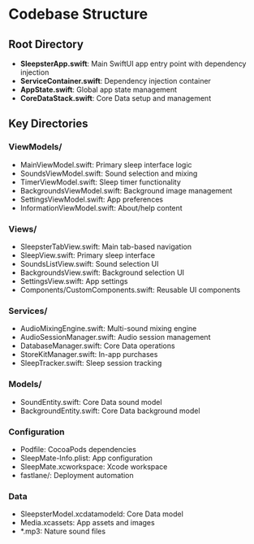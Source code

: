 # Codebase Structure

## Root Directory
- **SleepsterApp.swift**: Main SwiftUI app entry point with dependency injection
- **ServiceContainer.swift**: Dependency injection container
- **AppState.swift**: Global app state management
- **CoreDataStack.swift**: Core Data setup and management

## Key Directories

### ViewModels/
- MainViewModel.swift: Primary sleep interface logic
- SoundsViewModel.swift: Sound selection and mixing
- TimerViewModel.swift: Sleep timer functionality
- BackgroundsViewModel.swift: Background image management
- SettingsViewModel.swift: App preferences
- InformationViewModel.swift: About/help content

### Views/
- SleepsterTabView.swift: Main tab-based navigation
- SleepView.swift: Primary sleep interface
- SoundsListView.swift: Sound selection UI
- BackgroundsView.swift: Background selection UI
- SettingsView.swift: App settings
- Components/CustomComponents.swift: Reusable UI components

### Services/
- AudioMixingEngine.swift: Multi-sound mixing engine
- AudioSessionManager.swift: Audio session management
- DatabaseManager.swift: Core Data operations
- StoreKitManager.swift: In-app purchases
- SleepTracker.swift: Sleep session tracking

### Models/
- SoundEntity.swift: Core Data sound model
- BackgroundEntity.swift: Core Data background model

### Configuration
- Podfile: CocoaPods dependencies
- SleepMate-Info.plist: App configuration
- SleepMate.xcworkspace: Xcode workspace
- fastlane/: Deployment automation

### Data
- SleepsterModel.xcdatamodeld: Core Data model
- Media.xcassets: App assets and images
- *.mp3: Nature sound files